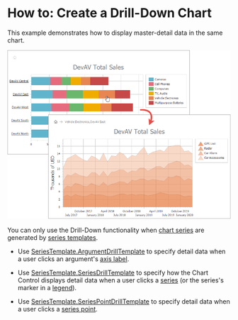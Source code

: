 # How to: Create a Drill-Down Chart

This example demonstrates how to display master-detail data in the same chart.

![](Images/drill-down-chart.png)

You can only use the Drill-Down functionality when [chart series](https://docs.devexpress.com/AspNet/15966/aspnet-webforms-controls/chart-control/concepts/chart-elements/series) are generated by [series templates](https://docs.devexpress.com/AspNet/15950/aspnet-webforms-controls/chart-control/concepts/creating-charts/providing-data/automatic-series-creation).

* Use [SeriesTemplate.ArgumentDrillTemplate](https://docs.devexpress.com/CoreLibraries/DevExpress.XtraCharts.SeriesTemplate.ArgumentDrillTemplate) to specify detail data when a user clicks an argument's [axis label](https://docs.devexpress.com/AspNet/15988/aspnet-webforms-controls/chart-control/concepts/chart-elements/axes/axis-labels).

* Use [SeriesTemplate.SeriesDrillTemplate](https://docs.devexpress.com/CoreLibraries/DevExpress.XtraCharts.SeriesTemplate.SeriesDrillTemplate) to specify how the Chart Control displays detail data when a user clicks a [series](https://docs.devexpress.com/AspNet/15966/aspnet-webforms-controls/chart-control/concepts/chart-elements/series) (or the series's marker in a [legend](https://docs.devexpress.com/AspNet/15997/aspnet-webforms-controls/chart-control/concepts/chart-elements/legend)). 

* Use [SeriesTemplate.SeriesPointDrillTemplate](https://docs.devexpress.com/CoreLibraries/DevExpress.XtraCharts.SeriesTemplate.SeriesPointDrillTemplate) to specify detail data when a user clicks a [series point](https://docs.devexpress.com/WindowsForms/6168/controls-and-libraries/chart-control/fundamentals/chart-elements/series/series-points).
